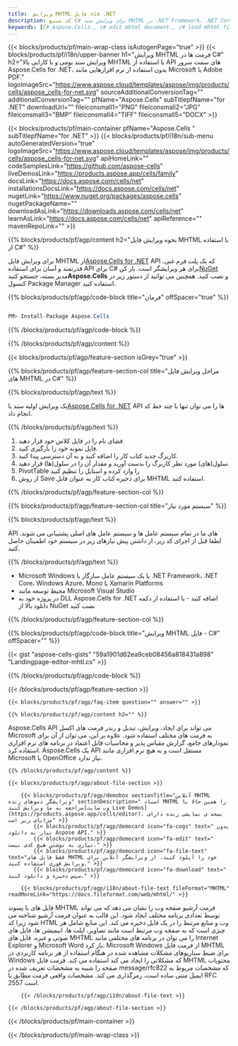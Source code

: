 ```yaml
---
title:  ویرایش MHTML فایل via .NET
description: کد منبع C# برای ویرایش سند MHTML در .NET Framework، .NET Core، Windows Azure، Mono یا Xamarin Platforms.
keywords: [C# Aspose.Cells., c# edit mhtml document., c# load mhtml file., c# modify mhtml file., c# save file to mhtml format]
---
```

{{< blocks/products/pf/main-wrap-class isAutogenPage="true" >}}
{{< blocks/products/pf/i18n/upper-banner h1="ویرایش MHTML فرمت ها در C#" h2="ویرایش سند بومی و با کارایی بالا MHTML با استفاده از API های سمت سرور Aspose.Cells for .NET، بدون استفاده از نرم افزارهایی مانند Microsoft یا Adobe PDF." logoImageSrc="https://www.aspose.cloud/templates/aspose/img/products/cells/aspose_cells-for-net.svg" sourceAdditionalConversionTag="" additionalConversionTag="" pfName="Aspose.Cells" subTitlepfName="for .NET" downloadUrl="" fileiconsmall1="PNG" fileiconsmall2="JPG" fileiconsmall3="BMP" fileiconsmall4="TIFF" fileiconsmall5="DOCX" >}}

{{< blocks/products/pf/main-container pfName="Aspose.Cells " subTitlepfName="for .NET" >}}
{{< blocks/products/pf/i18n/sub-menu autoGeneratedVersion="true" logoImageSrc="https://www.aspose.cloud/templates/aspose/img/products/cells/aspose_cells-for-net.svg" apiHomeLink="" codeSamplesLink="https://github.com/aspose-cells" liveDemosLink="https://products.aspose.app/cells/family" docsLink="https://docs.aspose.com/cells/net" installationsDocsLink="https://docs.aspose.com/cells/net" nugetLink="https://www.nuget.org/packages/aspose.cells" nugetPackageName="" downloadAsLink="https://downloads.aspose.com/cells/net" learnAsLink="https://docs.aspose.com/cells/net" apiReference="" mavenRepoLink="" >}}

{{% blocks/products/pf/agp/content h2="نحوه ویرایش فایل MHTML با استفاده از C#" %}}

 برای ویرایش فایل MHTML از<a href="https://products.aspose.com/cells/net">Aspose.Cells for .NET</a> API که یک پلت فرم غنی، قدرتمند و آسان برای استفاده API برای C# برای هر ویرایشگر است. باز کن<a href="https://www.nuget.org/packages/aspose.cells">NuGet</a> مدیر بسته، جستجو کنید<b>Aspose.Cells</b> و نصب کنید. همچنین می توانید از دستور زیر در کنسول Package Manager استفاده کنید.

{{% blocks/products/pf/agp/code-block title="فرمان" offSpacer="true" %}}

```cs

PM> Install-Package Aspose.Cells

```

{{% /blocks/products/pf/agp/code-block %}}

{{% /blocks/products/pf/agp/content %}}

{{< blocks/products/pf/agp/feature-section isGrey="true" >}}

{{% blocks/products/pf/agp/feature-section-col title="مراحل ویرایش فایل های MHTML در C#" %}}

{{% blocks/products/pf/agp/text %}}

 یک ویرایش اولیه سند با[Aspose.Cells for .NET](https://products.aspose.com/cells/net) API ها را می توان تنها با چند خط کد انجام داد.

{{% /blocks/products/pf/agp/text %}}

1.  فضای نام را در فایل کلاس خود قرار دهید
1.  فایل نمونه خود را بارگیری کنید.
1. کاربرگ جدید کتاب کار را اضافه کنید و به آن دسترسی پیدا کنید.
1.  سلول(های) مورد نظر کاربرگ را بدست آورید و مقدار آن را در سلول(ها) قرار دهید.
1.  PivotTable را وارد کرده و استایل را تنظیم کنید
1.  از روش Save برای ذخیره کتاب کار به عنوان فایل MHTML استفاده کنید.

{{% /blocks/products/pf/agp/feature-section-col %}}

{{% blocks/products/pf/agp/feature-section-col title="سیستم مورد نیاز" %}}

{{% blocks/products/pf/agp/text %}}

 API های ما در تمام سیستم عامل ها و سیستم عامل های اصلی پشتیبانی می شوند. لطفا قبل از اجرای کد زیر، از داشتن پیش نیازهای زیر در سیستم خود اطمینان حاصل کنید.

{{% /blocks/products/pf/agp/text %}}

-  Microsoft Windows یا یک سیستم عامل سازگار با .NET Framework، .NET Core، Windows Azure، Mono یا Xamarin Platforms
-  محیط توسعه مانند Microsoft Visual Studio
-  در پروژه خود به DLL Aspose.Cells for .NET اضافه کنید - با استفاده از دکمه دانلود بالا از NuGet نصب کنید

{{% /blocks/products/pf/agp/feature-section-col %}}

{{% blocks/products/pf/agp/code-block title="ویرایش MHTML فایل - C#" offSpacer="" %}}

{{< gist "aspose-cells-gists" "59a1901d62ea9ceb08456a818431a898" "Landingpage-editor-mhtl.cs" >}}

{{% /blocks/products/pf/agp/code-block %}}

{{< /blocks/products/pf/agp/feature-section >}}

    {{< blocks/products/pf/agp/faq-item question="" answer="" >}}
 

<!-- aboutfile Starts -->

    {{% blocks/products/pf/agp/content h2="" %}}

Aspose.Cells API می تواند برای ایجاد، ویرایش، تبدیل و رندر فرمت های اکسل Microsoft به فرمت های مختلف استفاده شود. علاوه بر این، می توان از آن برای نمودارهای جامع، گزارش مقیاس پذیر و محاسبات قابل اعتماد در برنامه های نرم افزاری استفاده کرد. Aspose.Cells یک API مستقل است و به هیچ نرم افزاری مانند Microsoft یا OpenOffice نیاز ندارد.



    {{% /blocks/products/pf/agp/content %}}

    {{< blocks/products/pf/agp/about-file-section >}}

        {{< blocks/products/pf/agp/demobox sectionTitle="آنلاین MHTML ویرایشگر دموهای زنده" sectionDescription=" اسناد MHTML را همین حالا با مراجعه به ما ویرایش کنید[وب سایت Live Demos](https://products.aspose.app/cells/editor). نسخه ی نمایشی زنده دارای مزایای زیر است" >}}
            {{< blocks/products/pf/agp/democard icon="fa-cogs" text=" بدون نیاز به دانلود Aspose API." >}}
            {{< blocks/products/pf/agp/democard icon="fa-edit" text=" نیازی به نوشتن هیچ کدی نیست." >}}
            {{< blocks/products/pf/agp/democard icon="fa-file-text" text="فقط فایل های MHTML خود را آپلود کنید، از ویرایشگر آنلاین برای ویرایش فوری استفاده کنید." >}}
            {{< blocks/products/pf/agp/democard icon="fa-download" text=" سپس ذخیره و دانلود کنید." >}}

        {{< blocks/products/pf/agp/i18n/about-file-text fileFormat="MHTML" readMoreLink="https://docs.fileformat.com/web/mhtml/" >}}
فایل های با پسوند MHTML فرمت آرشیو صفحه وب را نشان می دهد که می تواند توسط تعدادی برنامه مختلف ایجاد شود. این قالب به عنوان فرمت آرشیو شناخته می شود زیرا کد HTML وب و منابع مرتبط را در یک فایل ذخیره می کند. این منابع شامل هر چیزی است که به صفحه وب مرتبط است مانند تصاویر، اپلت ها، انیمیشن ها، فایل های صوتی و غیره. فایل های MHTML را می توان در برنامه های مختلفی مانند Internet Explorer و Microsoft Word باز کرد. Microsoft Windows از فرمت فایل MHTML برای ضبط سناریوهای مشکلات مشاهده شده در هنگام استفاده از هر برنامه کاربردی در Windows که مشکلاتی را ایجاد می کند استفاده می کند. فرمت فایل MHTML محتویات صفحه را شبیه به مشخصات تعریف شده در message/rfc822 که مشخصات مربوط به ایمیل متنی ساده است، رمزگذاری می کند. مشخصات واقعی فرمت مطابق با RFC 2557 است.

        {{< /blocks/products/pf/agp/i18n/about-file-text >}}

    {{< /blocks/products/pf/agp/about-file-section >}}

<!-- aboutfile Ends -->



{{< /blocks/products/pf/main-container >}}
    
{{< /blocks/products/pf/main-wrap-class >}}

